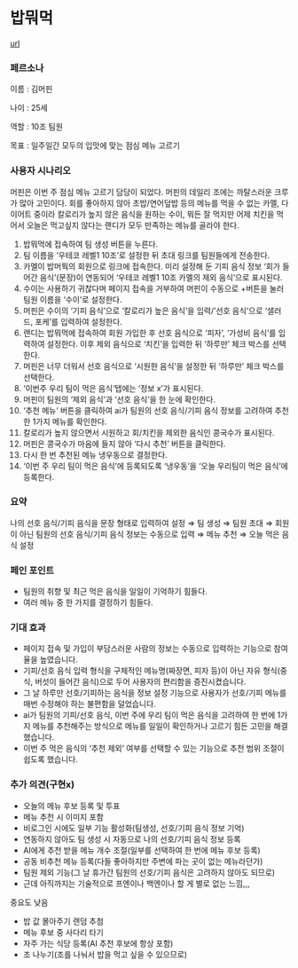 # 밥뭐먹
[url](https://bobmomok.lovable.app)

### 페르소나

이름 : 김머핀

나이 : 25세

역할 : 10조 팀원

목표 : 일주일간 모두의 입맛에 맞는 점심 메뉴 고르기


### 사용자 시나리오

머핀은 이번 주 점심 메뉴 고르기 담당이 되었다. 머핀의 데일리 조에는 까탈스러운 크루가 많아 고민이다. 회를 좋아하지 않아 초밥/연어덮밥 등의 메뉴를 먹을 수 없는 카멜, 다이어트 중이라 칼로리가 높지 않은 음식을 원하는 수이, 뭐든 잘 먹지만 어제 치킨을 먹어서 오늘은 먹고싶지 않다는 랜디가 모두 만족하는 메뉴를 골라야 한다.

1. 밥뭐먹에 접속하여 팀 생성 버튼을 누른다.
2. 팀 이름을 ‘우테코 레벨1 10조’로 설정한 뒤 초대 링크를 팀원들에게 전송한다.
3. 카멜이 밥머뭑의 회원으로 링크에 접속한다. 미리 설정해 둔 기피 음식 정보 ‘회가 들어간 음식’(문장)이 연동되어 ‘우테코 레벨1 10조 카멜의 제외 음식’으로 표시된다.
4. 수이는 사용하기 귀찮다며 페이지 접속을 거부하여 머핀이 수동으로 +버튼을 눌러 팀원 이름을 ‘수이’로 설정한다.
5. 머핀은 수이의 ‘기피 음식’으로 ‘칼로리가 높은 음식’을 입력/’선호 음식’으로 ‘샐러드, 포케’를 입력하여 설정한다.
6. 랜디는 밥뭐먹에 접속하여 회원 가입한 후 선호 음식으로 ‘피자’, ‘가성비 음식’를 입력하여 설정한다. 이후 제외 음식으로 ‘치킨’을 입력한 뒤 ‘하루만’ 체크 박스를 선택한다.
7. 머핀은 너무 더워서 선호 음식으로 ‘시원한 음식’을 설정한 뒤 ‘하루만’ 체크 박스를 선택한다.
8. ‘이번주 우리 팀이 먹은 음식’탭에는 ‘정보 x’가 표시된다.
9. 머핀이 팀원의 ‘제외 음식’과 ‘선호 음식’을 한 눈에 확인한다.
10. ‘추천 메뉴’ 버튼을 클릭하여 ai가 팀원의 선호 음식/기피 음식 정보를 고려하여 추천한 1가지 메뉴를 확인한다.
11. 칼로리가 높지 않으면서 시원하고 회/치킨을 제외한 음식인 콩국수가 표시된다.
12. 머핀은 콩국수가 마음에 들지 않아 ‘다시 추천’ 버튼을 클릭한다.
13. 다시 한 번 추천된 메뉴 냉우동으로 결정한다.
14. ‘이번 주 우리 팀이 먹은 음식’에 등록되도록 ‘냉우동’을 ‘오늘 우리팀이 먹은 음식’에 등록한다.


### 요약

나의 선호 음식/기피 음식을 문장 형태로 입력하여 설정 ⇒ 팀 생성 ⇒ 팀원 초대 ⇒ 회원이 아닌 팀원의 선호 음식/기피 음식 정보는 수동으로 입력 ⇒ 메뉴 추천 ⇒  오늘 먹은 음식 설정


### 페인 포인트

- 팀원의 취향 및 최근 먹은 음식을 일일이 기억하기 힘들다.
- 여러 메뉴 중 한 가지를 결정하기 힘들다.
 

### 기대 효과

- 페이지 접속 및 가입이 부담스러운 사람의 정보는 수동으로 입력하는 기능으로 참여율을 높였습니다.
- 기피/선호 음식 입력 형식을 구체적인 메뉴명(짜장면, 피자 등)이 아닌 자유 형식(중식, 버섯이 들어간 음식)으로 두어 사용자의 편리함을 증진시켰습니다.
- 그 날 하루만 선호/기피하는 음식을 정보 설정 기능으로 사용자가 선호/기피 메뉴를 매번 수정해야 하는 불편함을 덜었습니다.
- ai가 팀원의 기피/선호 음식, 이번 주에 우리 팀이 먹은 음식을 고려하여 한 번에 1가지 메뉴를 추천해주는 방식으로 메뉴를 일일이 확인하거나 고르기 힘든 고민을 해결했습니다.
- 이번 주 먹은 음식의 ‘추천 제외’ 여부를 선택할 수 있는 기능으로 추천 범위 조절이 쉽도록 했습니다.
  

### 추가 의견(구현x)

- 오늘의 메뉴 후보 등록 및 투표
- 메뉴 추천 시 이미지 포함
- 비로그인 시에도 일부 기능 활성화(팀생성, 선호/기피 음식 정보 기억)
- 연동하지 않아도 팀 생성 시 자동으로 나의 선호/기피 음식 정보 등록
- AI에게 추천 받을 메뉴 개수 조절(일부를 선택하여 한 번에 메뉴 후보 등록)
- 공동 비추천 메뉴 등록(다들 좋아하지만 주변에 파는 곳이 없는 메뉴라던가)
- 팀원 제외 기능(그 날 휴가간 팀원의 선호/기피 음식은 고려하지 않아도 되므로)
- 근데 아직까지는 기술적으로 프엔이나 백엔이나 할 게 별로 없는 느낌,,,

중요도 낮음
- 밥 값 몰아주기 랜덤 추첨
- 메뉴 후보 중 사다리 타기
- 자주 가는 식당 등록(AI 추천 후보에 항상 포함)
- 조 나누기(조를 나눠서 밥을 먹고 싶을 수 있으므로)
